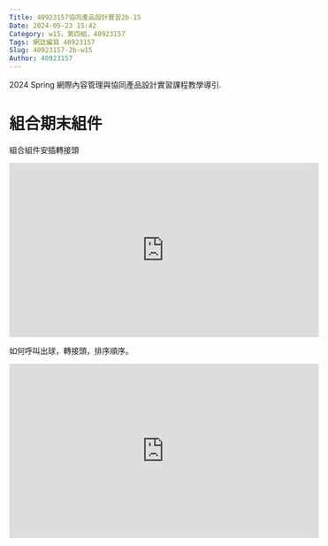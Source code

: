 ```yaml
---
Title: 40923157協同產品設計實習2b-15
Date: 2024-05-23 15:42 
Category: w15，第四組，40923157
Tags: 網誌編寫 40923157
Slug: 40923157-2b-w15
Author: 40923157 
---
```


2024 Spring 網際內容管理與協同產品設計實習課程教學導引.

<!-- PELICAN_END_SUMMARY -->
# 組合期末組件
組合組件安插轉接頭

<iframe width="560" height="315" src="https://www.youtube.com/embed/VNFBQwsV1OE?si=hFJFbVTgaNG8MzR1" title="YouTube video player" frameborder="0" allow="accelerometer; autoplay; clipboard-write; encrypted-media; gyroscope; picture-in-picture; web-share" referrerpolicy="strict-origin-when-cross-origin" allowfullscreen></iframe>

如何呼叫出球，轉接頭，排序順序。

<iframe width="560" height="315" src="https://www.youtube.com/embed/8Sub10gVC_U?si=dMBhExTF4c0g0cOH" title="YouTube video player" frameborder="0" allow="accelerometer; autoplay; clipboard-write; encrypted-media; gyroscope; picture-in-picture; web-share" referrerpolicy="strict-origin-when-cross-origin" allowfullscreen></iframe>